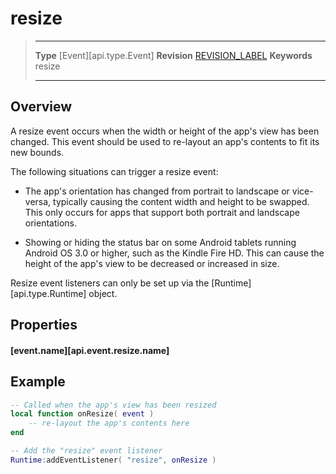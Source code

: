 
# resize

> --------------------- ------------------------------------------------------------------------------------------
> __Type__              [Event][api.type.Event]
> __Revision__          [REVISION_LABEL](REVISION_URL)
> __Keywords__          resize
> --------------------- ------------------------------------------------------------------------------------------

## Overview

A resize event occurs when the width or height of the app's view has been changed. This event should be used to <nobr>re-layout</nobr> an app's contents to fit its new bounds.

The following situations can trigger a resize event:

* The app's orientation has changed from portrait to landscape or vice-versa, typically causing the content width and height to be swapped. This only occurs for apps that support both portrait and landscape orientations.

* Showing or hiding the status bar on some Android tablets running Android OS 3.0 or higher, such as the Kindle&nbsp;Fire&nbsp;HD. This can cause the height of the app's view to be decreased or increased in size.

Resize event listeners can only be set up via the [Runtime][api.type.Runtime] object.

## Properties

#### [event.name][api.event.resize.name]

## Example
 
``````lua
-- Called when the app's view has been resized
local function onResize( event )
	-- re-layout the app's contents here
end

-- Add the "resize" event listener
Runtime:addEventListener( "resize", onResize )
``````
